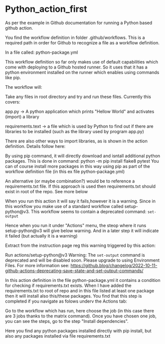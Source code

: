 # Python_action_first
As per the example in Github documentation for running a Python based github action.

You find the workflow definition in folder .github/workflows. This is a required path in order for Github to recognize a file as a workflow definition.

In a file called: python-package.yml

This workflow definition so far only makes use of default capabilities which come with deploying to a Github hosted runner. So it uses that it has a python environment installed on the runner which enables using commands like pip.

The workflow will:

Take any files in root directory and try and run these files. Currently this covers:

app.py -> A python application which prints "Hellow World" and activates (import) a library

requirements.text -> a file which is used by Python to find out if there are libraries to be installed (such as the library used by program app.py)

There are also other ways to import libraries, as is shown in the action definition. Details follow here:

By using pip command, it will directly download and isntall additional python packages. This is done in command:
 python -m pip install flake8 pytest
 You can of course install more packages in this way using pip as part of the workflow definition file (in this ex file python-package.yml)
 

An alternative (or maybe combination?) would be to reference a requirements.txt file. If this approach is used then requirements.txt should exist in root of the repo. See more below

When you run this action it will say it fails,however it is a warning.
Since in this workflow you make use of a standard workflow called setup-python@v3. This workflow seems to contain a deprecated command: `set-output` 

Hence when you run it under "Actions" menu, the steop where it runs setup-python@v3 will give below warning. And in a later step it will indicate it failed (but actually it is a warning)

Extract from the instruction page reg this warning triggered by this action:

Run actions/setup-python@v3
Warning: The `set-output` command is deprecated and will be disabled soon. Please upgrade to using Environment Files. For more information see: https://github.blog/changelog/2022-10-11-github-actions-deprecating-save-state-and-set-output-commands/

In this action definition in the file python-package.yml it contains a condition for checking if requirements.txt exists. When I have added the requirements.txt to root of repo and in this file listed at least one package then it will install also this/these packages. 
You find that this step is completed if you navigate as folows underv the Actions tab: 

Go to the workflow which has run, here choose the job (in this case there are 3 jobs thanks to the matrix command). Once you have chosen one job, you can see the steps, go to the step "Install dependencies".

Here you find any python packages installed directly with pip install, but also any packages installed via file requirements.txt
